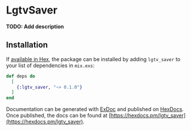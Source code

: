 # LgtvSaver

**TODO: Add description**

## Installation

If [available in Hex](https://hex.pm/docs/publish), the package can be installed
by adding `lgtv_saver` to your list of dependencies in `mix.exs`:

```elixir
def deps do
  [
    {:lgtv_saver, "~> 0.1.0"}
  ]
end
```

Documentation can be generated with [ExDoc](https://github.com/elixir-lang/ex_doc)
and published on [HexDocs](https://hexdocs.pm). Once published, the docs can
be found at [https://hexdocs.pm/lgtv_saver](https://hexdocs.pm/lgtv_saver).

